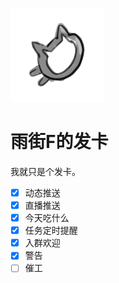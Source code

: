 ![icon](./images/logo.png)

# 雨街F的发卡

我就只是个发卡。

- [x] 动态推送
- [x] 直播推送
- [x] 今天吃什么
- [x] 任务定时提醒
- [x] 入群欢迎
- [x] 警告
- [ ] 催工